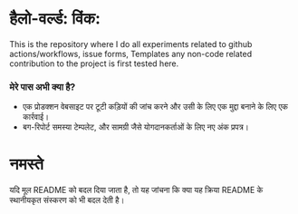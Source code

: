 # हैलो-वर्ल्ड: विंक:

This is the repository where I do all experiments related to github actions/workflows, issue forms, Templates any non-code related contribution to the project is first tested here.

### मेरे पास अभी क्या है?

-   एक प्रोडक्शन वेबसाइट पर टूटी कड़ियों की जांच करने और उसी के लिए एक मुद्दा बनाने के लिए एक कार्रवाई।
-   बग-रिपोर्ट समस्या टेम्पलेट, और सामग्री जैसे योगदानकर्ताओं के लिए नए अंक प्रपत्र।

# नमस्ते

यदि मूल README को बदल दिया जाता है, तो यह जांचना कि क्या यह क्रिया README के ​​स्थानीयकृत संस्करण को भी बदल देती है।
